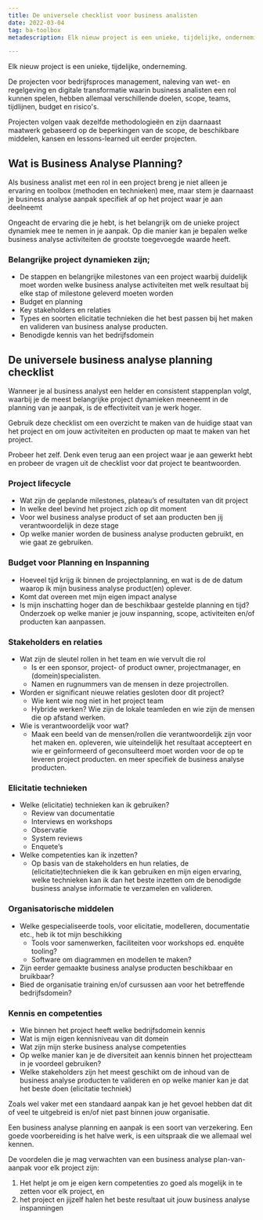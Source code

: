 ```yaml
---
title: De universele checklist voor business analisten
date: 2022-03-04
tag: ba-toolbox
metadescription: Elk nieuw project is een unieke, tijdelijke, onderneming.De projecten voor bedrijfsproces management

---
```


Elk nieuw project is een unieke, tijdelijke, onderneming.

De projecten voor bedrijfsproces management, naleving van wet- en regelgeving en digitale transformatie waarin business analisten een rol kunnen spelen, hebben allemaal verschillende doelen, scope, teams, tijdlijnen, budget en risico's. 

Projecten volgen vaak dezelfde methodologieën en zijn daarnaast maatwerk gebaseerd op de beperkingen van de scope, de beschikbare middelen, kansen en lessons-learned uit eerder projecten.

## Wat is Business Analyse Planning?

Als business analist met een rol in een project breng je niet alleen je ervaring en toolbox (methoden en technieken) mee, maar stem je daarnaast je business analyse aanpak specifiek af op het project waar je aan deelneemt

Ongeacht de ervaring die je hebt, is het belangrijk om de unieke project dynamiek mee te nemen in je aanpak. Op die manier kan je bepalen welke business analyse activiteiten de grootste toegevoegde waarde heeft.

### Belangrijke project dynamieken zijn;

- De stappen en belangrijke milestones van een project waarbij duidelijk moet worden welke business analyse activiteiten met welk resultaat bij elke stap of milestone geleverd moeten worden
- Budget en planning
- Key stakeholders en relaties
- Types en soorten elicitatie technieken die het best passen bij het maken en valideren van business analyse producten.
- Benodigde kennis van het bedrijfsdomein

## De universele business analyse planning checklist

Wanneer je al business analyst een helder en consistent stappenplan volgt, waarbij je de meest belangrijke project dynamieken meeneemt in de planning van je aanpak, is de effectiviteit van je werk hoger.

Gebruik deze checklist om een overzicht te maken van de huidige staat van het project en om jouw activiteiten en producten op maat te maken van het project.

Probeer het zelf. Denk even terug aan een project waar je aan gewerkt hebt en probeer de vragen uit de checklist voor dat project te beantwoorden.

### Project lifecycle

- Wat zijn de geplande milestones, plateau’s of resultaten van dit project
- In welke deel bevind het project zich op dit moment
- Voor wel business analyse product of set aan producten ben jij verantwoordelijk in deze stage
- Op welke manier worden de business analyse producten gebruikt, en wie gaat ze gebruiken.

### Budget voor Planning en Inspanning

- Hoeveel tijd krijg ik binnen de projectplanning, en wat is de de datum waarop ik mijn business analyse product(en) oplever.
- Komt dat overeen met mijn eigen impact analyse
- Is mijn inschatting hoger dan de beschikbaar gestelde planning en tijd? Onderzoek op welke manier je jouw inspanning, scope, activiteiten en/of producten kan aanpassen.

### Stakeholders en relaties

- Wat zijn de sleutel rollen in het team en wie vervult die rol
	- Is er een sponsor, project- of product owner, projectmanager, en (domein)specialisten.
	- Namen en rugnummers van de mensen in deze projectrollen.
- Worden er significant nieuwe relaties gesloten door dit project?
	- Wie kent wie nog niet in het project team
	- Hybride werken? Wie zijn de lokale teamleden en wie zijn de mensen die op afstand werken.
- Wie is verantwoordelijk voor wat?
	- Maak een beeld van de mensen/rollen die verantwoordelijk zijn voor het maken en. opleveren, wie uiteindelijk het resultaat accepteert en wie er geïnformeerd of geconsulteerd moet worden voor de op te leveren project producten. en meer specifiek de business analyse producten.

### Elicitatie technieken

- Welke (elicitatie) technieken kan ik gebruiken?
	- Review van documentatie
	- Interviews en workshops
	- Observatie
	- System reviews
	- Enquete’s
- Welke competenties kan ik inzetten?
	- Op basis van de stakeholders en hun relaties, de (elicitatie)technieken die ik kan gebruiken en mijn eigen ervaring, welke technieken kan ik dan het beste inzetten om de benodigde business analyse informatie te verzamelen en valideren.
								 
### Organisatorische middelen

- Welke gespecialiseerde tools, voor elicitatie, modelleren, documentatie etc., heb ik tot mijn beschikking
	- Tools voor samenwerken, faciliteiten voor workshops ed. enquête tooling?
	- Software om diagrammen en modellen te maken?
- Zijn eerder gemaakte business analyse producten beschikbaar en bruikbaar?
- Bied de organisatie training en/of cursussen aan voor het betreffende bedrijfsdomein?

### Kennis en competenties

- Wie binnen het project heeft welke bedrijfsdomein kennis
- Wat is mijn eigen kennisniveau van dit domein
- Wat zijn mijn sterke business analyse competenties
- Op welke manier kan je de diversiteit aan kennis binnen het projectteam in je voordeel gebruiken?
- Welke stakeholders zijn het meest geschikt om de inhoud van de business analyse producten te valideren en op welke manier kan je dat het beste doen (elicitatie techniek)

Zoals wel vaker met een standaard aanpak kan je het gevoel hebben dat dit of veel te uitgebreid is en/of niet past binnen jouw organisatie.

Een business analyse planning en aanpak is een soort van verzekering. Een goede voorbereiding is het halve werk, is een uitspraak die we allemaal wel kennen. 

De voordelen die je mag verwachten van een business analyse plan-van-aanpak voor elk project zijn:
1. Het helpt je om je eigen kern competenties zo goed als mogelijk in te zetten voor elk project, en
2. het project en jijzelf halen het beste resultaat uit jouw business analyse inspanningen